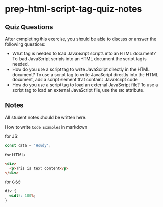 # prep-html-script-tag-quiz-notes

## Quiz Questions

After completing this exercise, you should be able to discuss or answer the following questions:

- What tag is needed to load JavaScript scripts into an HTML document?
  To load JavaScript scripts into an HTML document the script tag is needed.
- How do you use a script tag to write JavaScript directly in the HTML document?
  To use a script tag to write JavaScript directly into the HTML document, add a script element that contains JavaScript code
- How do you use a script tag to load an external JavaScript file?
  To use a script tag to load an external JavaScript file, use the src attribute.

## Notes

All student notes should be written here.

How to write `Code Examples` in markdown

for JS:

```javascript
const data = 'Howdy';
```

for HTML:

```html
<div>
  <p>This is text content</p>
</div>
```

for CSS:

```css
div {
  width: 100%;
}
```
